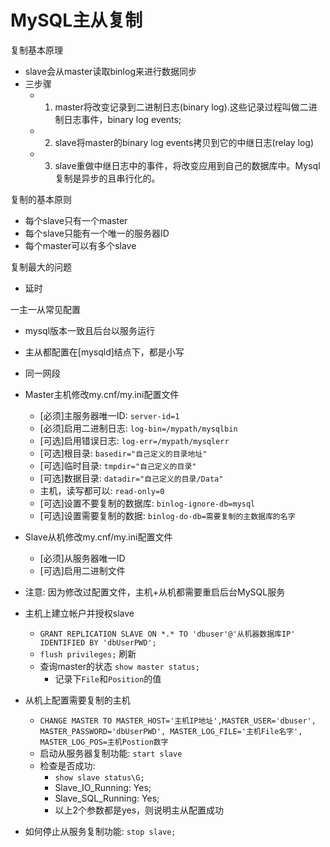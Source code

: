 MySQL主从复制
============

复制基本原理
  * slave会从master读取binlog来进行数据同步
  * 三步骤
    + 1. master将改变记录到二进制日志(binary log).这些记录过程叫做二进制日志事件，binary log events;
    * 2. slave将master的binary log events拷贝到它的中继日志(relay log)
    * 3. slave重做中继日志中的事件，将改变应用到自己的数据库中。Mysql复制是异步的且串行化的。

复制的基本原则 
* 每个slave只有一个master
* 每个slave只能有一个唯一的服务器ID
* 每个master可以有多个slave

复制最大的问题
* 延时

一主一从常见配置
* mysql版本一致且后台以服务运行
* 主从都配置在[mysqld]结点下，都是小写
* 同一网段
* Master主机修改my.cnf/my.ini配置文件
  + [必须]主服务器唯一ID: `server-id=1`
  + [必须]启用二进制日志: `log-bin=/mypath/mysqlbin`
  + [可选]启用错误日志: `log-err=/mypath/mysqlerr`
  + [可选]根目录: `basedir="自己定义的目录地址"`
  + [可选]临时目录: `tmpdir="自己定义的目录"`
  + [可选]数据目录: `datadir="自己定义的目录/Data"`
  + 主机，读写都可以: `read-only=0`
  + [可选]设置不要复制的数据库: `binlog-ignore-db=mysql`
  + [可选]设置需要复制的数据: `binlog-do-db=需要复制的主数据库的名字`

* Slave从机修改my.cnf/my.ini配置文件
  + [必须]从服务器唯一ID
  + [可选]启用二进制文件
* 注意: 因为修改过配置文件，主机+从机都需要重启后台MySQL服务

* 主机上建立帐户并授权slave
  + `GRANT REPLICATION SLAVE ON *.* TO 'dbuser'@'从机器数据库IP' IDENTIFIED BY 'dbUserPWD';`
  + `flush privileges;` 刷新
  + 查询master的状态 `show master status;`
    -  记录下`File`和`Position`的值

* 从机上配置需要复制的主机
  + `
  CHANGE MASTER TO MASTER_HOST='主机IP地址',MASTER_USER='dbuser',
  MASTER_PASSWORD='dbUserPWD',
  MASTER_LOG_FILE='主机File名字',
  MASTER_LOG_POS=主机Postion数字
  `
  + 启动从服务器复制功能: `start slave`
  * 检查是否成功:
    - `show slave status\G;`
    - Slave_IO_Running: Yes;
    - Slave_SQL_Running: Yes;
    - 以上2个参数都是yes，则说明主从配置成功

* 如何停止从服务复制功能: `stop slave;`

